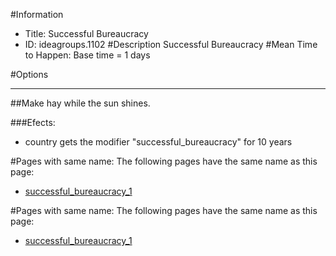 #Information
 - Title: Successful Bureaucracy
 - ID: ideagroups.1102
#Description
Successful Bureaucracy
#Mean Time to Happen:
Base time = 1 days

#Options

___
##Make hay while the sun shines.

###Efects:<ul><li>country gets the modifier "successful_bureaucracy" for 10 years</li></ul>


#Pages with same name:
The following pages have the same name as this page:
 - [successful_bureaucracy_1](successful_bureaucracy_1.md)


#Pages with same name:
The following pages have the same name as this page:
 - [successful_bureaucracy_1](successful_bureaucracy_1.md)
